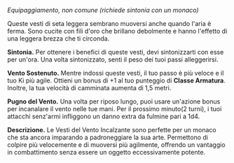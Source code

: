 
_Equipaggiamento, non comune (richiede sintonia con un monaco)_

Queste vesti di seta leggera sembrano muoversi anche quando l'aria è ferma. Sono cucite con fili d'oro che brillano debolmente e hanno l'effetto di una leggera brezza che ti circonda.

**Sintonia.** Per ottenere i benefici di queste vesti, devi sintonizzarti con esse per un'ora. Una volta sintonizzato, senti il peso dei tuoi passi alleggerirsi.

**Vento Sostenuto.** Mentre indossi queste vesti, il tuo passo è più veloce e il tuo Ki più agile. Ottieni un bonus di +1 al tuo punteggio di **Classe Armatura**. Inoltre, la tua velocità di camminata aumenta di 1,5 metri.

**Pugno del Vento.** Una volta per riposo lungo, puoi usare un'azione bonus per incanalare il vento nelle tue mani. Per il prossimo minuto(2 turni), i tuoi attacchi senz'armi infliggono un danno extra da fulmine pari a 1d4.

**Descrizione.** Le Vesti del Vento Incalzante sono perfette per un monaco che sta ancora imparando a padroneggiare la sua arte. Permettono di colpire più velocemente e di muoversi più agilmente, offrendo un vantaggio in combattimento senza essere un oggetto eccessivamente potente.